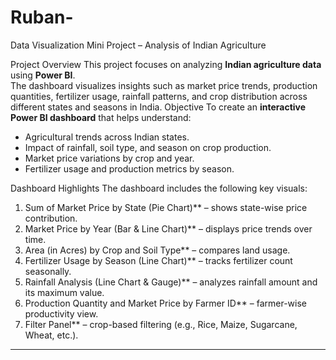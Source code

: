 # Ruban-
Data Visualization Mini Project – Analysis of Indian Agriculture
 
 Project Overview
This project focuses on analyzing **Indian agriculture data** using **Power BI**.  
The dashboard visualizes insights such as market price trends, production quantities, fertilizer usage, rainfall patterns, and crop distribution across different states and seasons in India.
 Objective
To create an **interactive Power BI dashboard** that helps understand:
- Agricultural trends across Indian states.
- Impact of rainfall, soil type, and season on crop production.
- Market price variations by crop and year.
- Fertilizer usage and production metrics by season.

 Dashboard Highlights
The dashboard includes the following key visuals:

1. Sum of Market Price by State (Pie Chart)** – shows state-wise price contribution.  
2. Market Price by Year (Bar & Line Chart)** – displays price trends over time.  
3. Area (in Acres) by Crop and Soil Type** – compares land usage.  
4. Fertilizer Usage by Season (Line Chart)** – tracks fertilizer count seasonally.  
5. Rainfall Analysis (Line Chart & Gauge)** – analyzes rainfall amount and its maximum value.  
6. Production Quantity and Market Price by Farmer ID** – farmer-wise productivity view.  
7. Filter Panel** – crop-based filtering (e.g., Rice, Maize, Sugarcane, Wheat, etc.).

---



